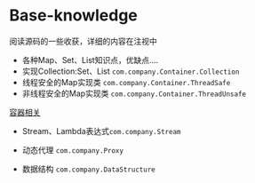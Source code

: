 # Base-knowledge

阅读源码的一些收获，详细的内容在注视中

- 各种Map、Set、List知识点，优缺点....
- 实现Collection:Set、List `com.company.Container.Collection`
- 线程安全的Map实现类 `com.company.Container.ThreadSafe`
- 非线程安全的Map实现类 `com.company.Container.ThreadUnsafe`

[容器相关](https://radiancel.github.io/2018/07/30/Map-Set-List/)

- Stream、Lambda表达式`com.company.Stream`
- 动态代理 `com.company.Proxy`


- 数据结构 `com.company.DataStructure`

